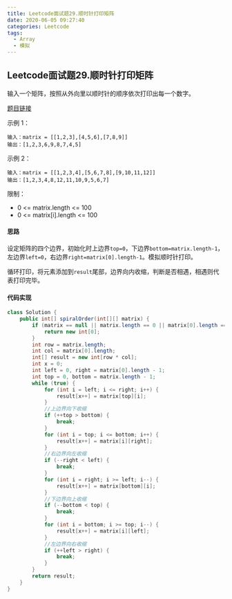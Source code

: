 ```yaml
---
title: Leetcode面试题29.顺时针打印矩阵
date: 2020-06-05 09:27:40
categories: Leetcode
tags:
  - Array
  - 模拟
---
```


## Leetcode面试题29.顺时针打印矩阵

输入一个矩阵，按照从外向里以顺时针的顺序依次打印出每一个数字。

 [题目链接](https://leetcode-cn.com/problems/shun-shi-zhen-da-yin-ju-zhen-lcof)

<!--more-->

示例 1：

```
输入：matrix = [[1,2,3],[4,5,6],[7,8,9]]
输出：[1,2,3,6,9,8,7,4,5]
```



示例 2：

```
输入：matrix = [[1,2,3,4],[5,6,7,8],[9,10,11,12]]
输出：[1,2,3,4,8,12,11,10,9,5,6,7]
```




限制：

- 0 <= matrix.length <= 100
- 0 <= matrix[i].length <= 100



#### 思路

设定矩阵的四个边界，初始化时上边界`top=0`，下边界`bottom=matrix.length-1`，左边界`left=0`，右边界`right=matrix[0].length-1`。模拟顺时针打印。

循环打印，将元素添加到`result`尾部，边界向内收缩，判断是否相遇，相遇则代表打印完毕。



#### 代码实现

```java
class Solution {
    public int[] spiralOrder(int[][] matrix) {
        if (matrix == null || matrix.length == 0 || matrix[0].length == 0) {
            return new int[0];
        }
        int row = matrix.length;
        int col = matrix[0].length;
        int[] result = new int[row * col];
        int x = 0;
        int left = 0, right = matrix[0].length - 1;
        int top = 0, bottom = matrix.length - 1;
        while (true) {
            for (int i = left; i <= right; i++) {
                result[x++] = matrix[top][i];
            }
            //上边界向下收缩
            if (++top > bottom) {
                break;
            }
            for (int i = top; i <= bottom; i++) {
                result[x++] = matrix[i][right];
            }
            //右边界向左收缩
            if (--right < left) {
                break;
            }
            for (int i = right; i >= left; i--) {
                result[x++] = matrix[bottom][i];
            }
            //下边界向上收缩
            if (--bottom < top) {
                break;
            }
            for (int i = bottom; i >= top; i--) {
                result[x++] = matrix[i][left];
            }
            //左边界向右收缩
            if (++left > right) {
                break;
            }
        }
        return result;
    }
}
```



